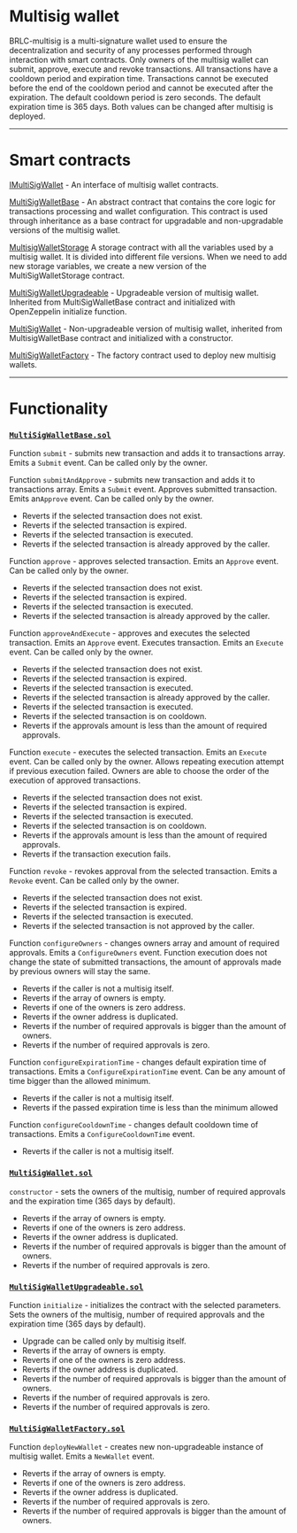 # Multisig wallet

BRLC-multisig is a multi-signature wallet used to ensure the decentralization and security of any processes performed through interaction with smart contracts. Only owners of the multisig wallet can submit, approve, execute and revoke transactions. All transactions have a cooldown period and expiration time. Transactions cannot be executed before the end of the cooldown period and cannot be executed after the expiration. The default cooldown period is zero seconds. The default expiration time is 365 days. Both values can be changed after multisig is deployed.

<hr>

# Smart contracts

[IMultiSigWallet](../contracts//base//IMultiSigWallet.sol) - An interface of multisig wallet contracts.

[MultiSigWalletBase](../contracts/base/MultiSigWalletBase.sol) - An abstract contract that contains the core logic for transactions processing and wallet configuration. This contract is used through inheritance as a base contract for upgradable and non-upgradable versions of the multisig wallet.

[MultisigWalletStorage](../contracts/base/MultiSigWalletStorage.sol) A storage contract with all the variables used by a multisig wallet. It is divided into different file versions. When we need to add new storage variables, we create a new version of the MultiSigWalletStorage contract.

[MultiSigWalletUpgradeable](../contracts/MultiSigWalletUpgradeable.sol) - Upgradeable version of multisig wallet. Inherited from MultiSigWalletBase contract and initialized with OpenZeppelin initialize function.

[MultiSigWallet](../contracts/MultiSigWallet.sol) - Non-upgradeable version of multisig wallet, inherited from MultisigWalletBase contract and initialized with a constructor.

[MultiSigWalletFactory](../contracts//MultiSigWalletFactory.sol) - The factory contract used to deploy new multisig wallets.

<hr>

# Functionality

### [```MultiSigWalletBase.sol```](../contracts/base/MultiSigWalletBase.sol)

Function `submit` - submits new transaction and adds it to transactions array. Emits a `Submit` event. Can be called only by the owner.

Function `submitAndApprove` - submits new transaction and adds it to transactions array. Emits a `Submit` event. Approves submitted transaction. Emits an`Approve` event. Can be called only by the owner.
<ul>
    <li>Reverts if the selected transaction does not exist.</li>
    <li>Reverts if the selected transaction is expired.</li>
    <li>Reverts if the selected transaction is executed.</li>
    <li>Reverts if the selected transaction is already approved by the caller.</li>
</ul>

Function `approve` - approves selected transaction. Emits an `Approve` event. Can be called only by the owner.
<ul>
    <li>Reverts if the selected transaction does not exist.</li>
    <li>Reverts if the selected transaction is expired.</li>
    <li>Reverts if the selected transaction is executed.</li>
    <li>Reverts if the selected transaction is already approved by the caller.</li>
</ul>

Function `approveAndExecute` - approves and executes the selected transaction. Emits an `Approve` event. Executes transaction. Emits an `Execute` event. Can be called only by the owner.
<ul>
    <li>Reverts if the selected transaction does not exist.</li>
    <li>Reverts if the selected transaction is expired.</li>
    <li>Reverts if the selected transaction is executed.</li>
    <li>Reverts if the selected transaction is already approved by the caller.</li>
    <li>Reverts if the selected transaction is executed.</li>
    <li>Reverts if the selected transaction is on cooldown.</li>
    <li>Reverts if the approvals amount is less than the amount of required approvals.</li>
</ul>

Function `execute` - executes the selected transaction. Emits an `Execute` event. Can be called only by the owner. Allows repeating execution attempt if previous execution failed. Owners are able to choose the order of the execution of approved transactions.
<ul>
    <li>Reverts if the selected transaction does not exist.</li>
    <li>Reverts if the selected transaction is expired.</li>
    <li>Reverts if the selected transaction is executed.</li>
    <li>Reverts if the selected transaction is on cooldown.</li>
    <li>Reverts if the approvals amount is less than the amount of required approvals.</li>
    <li>Reverts if the transaction execution fails.</li>
</ul>

Function `revoke` - revokes approval from the selected transaction. Emits a `Revoke` event. Can be called only by the owner.
<ul>
    <li>Reverts if the selected transaction does not exist.</li>
    <li>Reverts if the selected transaction is expired.</li>
    <li>Reverts if the selected transaction is executed.</li>
    <li>Reverts if the selected transaction is not approved by the caller.</li>
</ul>

Function `configureOwners` - changes owners array and amount of required approvals. Emits a `ConfigureOwners` event. Function execution does not change the state of submitted transactions, the amount of approvals made by previous owners will stay the same.
<ul>
    <li>Reverts if the caller is not a multisig itself.</li>
    <li>Reverts if the array of owners is empty.</li>
    <li>Reverts if one of the owners is zero address.</li>
    <li>Reverts if the owner address is duplicated.</li>
    <li>Reverts if the number of required approvals is bigger than the amount of owners.</li>
    <li>Reverts if the number of required approvals is zero.</li>
</ul>

Function `configureExpirationTime` - changes default expiration time of transactions. Emits a `ConfigureExpirationTime` event. Can be any amount of time bigger than the allowed minimum.
<ul>
    <li>Reverts if the caller is not a multisig itself.</li>
    <li>Reverts if the passed expiration time is less than the minimum allowed</li>
</ul>


Function `configureCooldownTime` - changes default cooldown time of transactions. Emits a `ConfigureCooldownTime` event.
<ul>
    <li>Reverts if the caller is not a multisig itself.</li>
</ul>


### [```MultiSigWallet.sol```](../contracts//MultiSigWallet.sol)

`constructor` - sets the owners of the multisig, number of required approvals and the expiration time (365 days by default).
<ul>
    <li>Reverts if the array of owners is empty.</li>
    <li>Reverts if one of the owners is zero address.</li>
    <li>Reverts if the owner address is duplicated.</li>
    <li>Reverts if the number of required approvals is bigger than the amount of owners.</li>
    <li>Reverts if the number of required approvals is zero.</li>
</ul>

### [```MultiSigWalletUpgradeable.sol```](../contracts//MultiSigWalletUpgradeable.sol)

Function `initialize` - initializes the contract with the selected parameters. Sets the owners of the multisig, number of required approvals and the expiration time (365 days by default).
<ul>
    <li>Upgrade can be called only by multisig itself.</li>
    <li>Reverts if the array of owners is empty.</li>
    <li>Reverts if one of the owners is zero address.</li>
    <li>Reverts if the owner address is duplicated.</li>
    <li>Reverts if the number of required approvals is bigger than the amount of owners.</li>
    <li>Reverts if the number of required approvals is zero.</li>
    <li>Reverts if the number of required approvals is zero.</li>
</ul>


### [```MultiSigWalletFactory.sol```](../contracts//MultiSigWalletFactory.sol)

Function `deployNewWallet` - creates new non-upgradeable instance of multisig wallet. Emits a `NewWallet` event.
<ul>
    <li>Reverts if the array of owners is empty.</li>
    <li>Reverts if one of the owners is zero address.</li>
    <li>Reverts if the owner address is duplicated.</li>
    <li>Reverts if the number of required approvals is zero.</li>
    <li>Reverts if the number of required approvals is bigger than the amount of owners.</li>
</ul>
